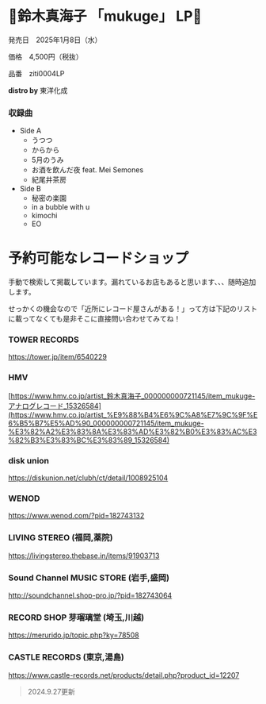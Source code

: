 # 🌵鈴木真海子 「mukuge」 LP🌵

発売日　2025年1月8日（水）

価格　4,500円（税抜）

品番　ziti0004LP

**distro by** 東洋化成

### 収録曲

- Side A
    - うつつ
    - からから
    - 5月のうみ
    - お酒を飲んだ夜 feat. Mei Semones
    - 紀尾井茶房
- Side B
    - 秘密の楽園
    - in a bubble with u
    - kimochi
    - EO

# **予約可能なレコードショップ**
手動で検索して掲載しています。漏れているお店もあると思います、、、随時追加します。

せっかくの機会なので「近所にレコード屋さんがある！」って方は下記のリストに載ってなくても是非そこに直接問い合わせてみてね！


### TOWER RECORDS
https://tower.jp/item/6540229

### HMV
[https://www.hmv.co.jp/artist_鈴木真海子_000000000721145/item_mukuge-アナログレコード_15326584](https://www.hmv.co.jp/artist_%E9%88%B4%E6%9C%A8%E7%9C%9F%E6%B5%B7%E5%AD%90_000000000721145/item_mukuge-%E3%82%A2%E3%83%8A%E3%83%AD%E3%82%B0%E3%83%AC%E3%82%B3%E3%83%BC%E3%83%89_15326584)

### disk union
https://diskunion.net/clubh/ct/detail/1008925104

### WENOD
https://www.wenod.com/?pid=182743132

### LIVING STEREO (福岡,薬院)
https://livingstereo.thebase.in/items/91903713

### Sound Channel MUSIC STORE (岩手,盛岡)
http://soundchannel.shop-pro.jp/?pid=182743064

### RECORD SHOP 芽瑠璃堂 (埼玉,川越)
https://merurido.jp/topic.php?ky=78508

### CASTLE RECORDS (東京,湯島)
https://www.castle-records.net/products/detail.php?product_id=12207





> 2024.9.27更新






